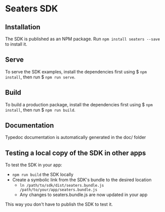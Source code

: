 # Seaters SDK

## Installation

The SDK is published as an NPM package. Run `npm install seaters --save` to install it.

## Serve

To serve the SDK examples, install the dependencies first using $ `npm install`, then run $ `npm run serve`.

## Build

To build a production package, install the dependencies first using $ `npm install`, then run $ `npm run build`.

## Documentation

Typedoc documentation is automatically generated in the doc/ folder

## Testing a local copy of the SDK in other apps

To test the SDK in your app:

- `npm run build` the SDK locally
- Create a symbolic link from the SDK's bundle to the desired location
  - `ln /path/to/sdk/dist/seaters.bundle.js /path/to/your/app/seaters.bundle.js`
  - Any changes to seaters.bundle.js are now updated in your app

This way you don't have to publish the SDK to test it.
